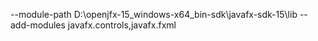 --module-path D:\openjfx-15_windows-x64_bin-sdk\javafx-sdk-15\lib --add-modules javafx.controls,javafx.fxml